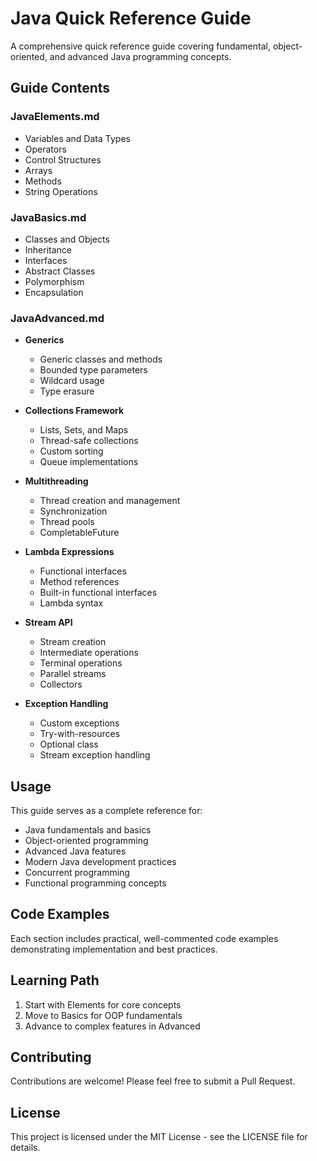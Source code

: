 # Java Quick Reference Guide

A comprehensive quick reference guide covering fundamental, object-oriented, and advanced Java programming concepts.

## Guide Contents

### JavaElements.md
- Variables and Data Types
- Operators
- Control Structures
- Arrays
- Methods
- String Operations

### JavaBasics.md
- Classes and Objects
- Inheritance
- Interfaces
- Abstract Classes
- Polymorphism
- Encapsulation

### JavaAdvanced.md
- **Generics**
  - Generic classes and methods
  - Bounded type parameters
  - Wildcard usage
  - Type erasure

- **Collections Framework**
  - Lists, Sets, and Maps
  - Thread-safe collections
  - Custom sorting
  - Queue implementations

- **Multithreading**
  - Thread creation and management
  - Synchronization
  - Thread pools
  - CompletableFuture

- **Lambda Expressions**
  - Functional interfaces
  - Method references
  - Built-in functional interfaces
  - Lambda syntax

- **Stream API**
  - Stream creation
  - Intermediate operations
  - Terminal operations
  - Parallel streams
  - Collectors

- **Exception Handling**
  - Custom exceptions
  - Try-with-resources
  - Optional class
  - Stream exception handling

## Usage

This guide serves as a complete reference for:
- Java fundamentals and basics
- Object-oriented programming
- Advanced Java features
- Modern Java development practices
- Concurrent programming
- Functional programming concepts

## Code Examples

Each section includes practical, well-commented code examples demonstrating implementation and best practices.

## Learning Path

1. Start with Elements for core concepts
2. Move to Basics for OOP fundamentals
3. Advance to complex features in Advanced


## Contributing

Contributions are welcome! Please feel free to submit a Pull Request.

## License

This project is licensed under the MIT License - see the LICENSE file for details.
